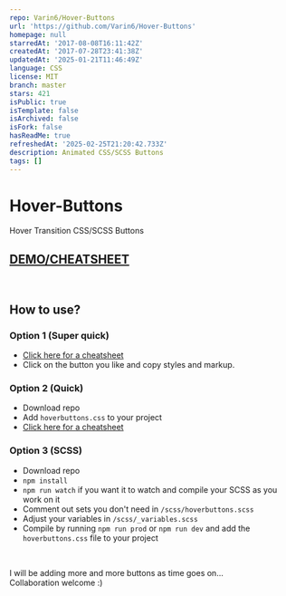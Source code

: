```yaml
---
repo: Varin6/Hover-Buttons
url: 'https://github.com/Varin6/Hover-Buttons'
homepage: null
starredAt: '2017-08-08T16:11:42Z'
createdAt: '2017-07-28T23:41:38Z'
updatedAt: '2025-01-21T11:46:49Z'
language: CSS
license: MIT
branch: master
stars: 421
isPublic: true
isTemplate: false
isArchived: false
isFork: false
hasReadMe: true
refreshedAt: '2025-02-25T21:20:42.733Z'
description: Animated CSS/SCSS Buttons
tags: []
---
```


# Hover-Buttons
Hover Transition CSS/SCSS Buttons
<br>
## [DEMO/CHEATSHEET](https://varin6.github.io/Hover-Buttons/)
<br>

## How to use?

### Option 1 (Super quick)
- [Click here for a cheatsheet](https://varin6.github.io/Hover-Buttons/)
- Click on the button you like and copy styles and markup.


### Option 2 (Quick)
- Download repo
- Add `hoverbuttons.css` to your project
- [Click here for a cheatsheet](https://varin6.github.io/Hover-Buttons/)

### Option 3 (SCSS)
- Download repo
- `npm install`
- `npm run watch` if you want it to watch and compile your SCSS as you work on it
- Comment out sets you don't need in `/scss/hoverbuttons.scss`
- Adjust your variables in `/scss/_variables.scss`
- Compile by running `npm run prod` or `npm run dev` and add the `hoverbuttons.css` file to your project

<br>

I will be adding more and more buttons as time goes on...
<br>
Collaboration welcome :)


